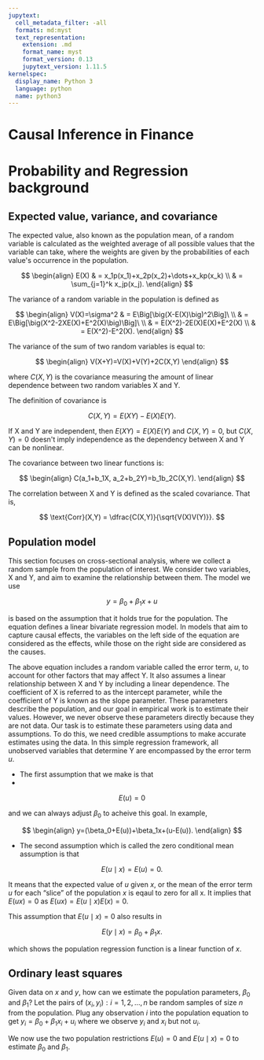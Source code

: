 ```yaml
---
jupytext:
  cell_metadata_filter: -all
  formats: md:myst
  text_representation:
    extension: .md
    format_name: myst
    format_version: 0.13
    jupytext_version: 1.11.5
kernelspec:
  display_name: Python 3
  language: python
  name: python3
---
```


# Causal Inference in Finance

# Probability and Regression background

## Expected value, variance, and covariance
The expected value, also known as the population mean, of a random variable is calculated as the weighted average of all possible values that the variable can take, where the weights are given by the probabilities of each value's occurrence in the population.

$$
\begin{align}
  E(X) & = x_1p(x_1)+x_2p(x_2)+\dots+x_kp(x_k) \\
  & = \sum_{j=1}^k x_jp(x_j).             
\end{align}
$$

The variance of a random variable in the population is defined as

$$
\begin{align}
   V(X)=\sigma^2 & = E\Big[\big(X-E(X)\big)^2\Big]\  \\
& = E\Big[\big(X^2-2XE(X)+E^2(X)\big)\Big]\  \\
& = E(X^2)-2E(X)E(X)+E^2(X) \\
& = E(X^2)-E^2(X).
\end{align}
$$

The variance of the sum of two random variables is equal to:

$$
\begin{align}
   V(X+Y)=V(X)+V(Y)+2C(X,Y)
\end{align}
$$

where $C(X,Y)$ is the covariance measuring the amount of linear dependence between two random variables X and Y.

The definition of covariance is 

$$
C(X,Y) = E(XY) - E(X)E(Y).
$$

If X and Y are independent, then $E(XY) = E(X)E(Y)$ and $C(X,Y)=0$, but $C(X,Y)=0$ doesn't imply independence as the dependency between X and Y can be nonlinear.

The covariance between two linear functions is:

$$
\begin{align}
   C(a_1+b_1X, a_2+b_2Y)=b_1b_2C(X,Y).
\end{align}
$$

The correlation between X and Y is defined as the scaled covariance. That is,

$$
\text{Corr}(X,Y) = \dfrac{C(X,Y)}{\sqrt{V(X)V(Y)}}.
$$

## Population model
This section focuses on cross-sectional analysis, where we collect a random sample from the population of interest. We consider two variables, X and Y, and aim to examine the relationship between them. The model we use 

$$
y=\beta_0+\beta_1x+u
$$

is based on the assumption that it holds true for the population. The equation defines a linear bivariate regression model. In models that aim to capture causal effects, the variables on the left side of the equation are considered as the effects, while those on the right side are considered as the causes.

The above equation includes a random variable called the error term, $u$, to account for other factors that may affect Y. It also assumes a linear relationship between X and Y by including a linear dependence. The coefficient of X is referred to as the intercept parameter, while the coefficient of Y is known as the slope parameter. These parameters describe the population, and our goal in empirical work is to estimate their values. However, we never observe these parameters directly because they are not data. Our task is to estimate these parameters using data and assumptions. To do this, we need credible assumptions to make accurate estimates using the data. In this simple regression framework, all unobserved variables that determine Y are encompassed by the error term $u$.

* The first assumption that we make is that 
* 
$$
E(u)=0
$$

and we can always adjust $\beta_0$ to acheive this goal. In example, 

$$
\begin{align}
   y=(\beta_0+E(u))+\beta_1x+(u-E(u)).
\end{align}
$$

* The second assumption which is called the zero conditional mean assumption is that 

$$
E(u\mid x)=E(u) =0.
$$

It means that the expected value of $u$ given $x$, or the mean of the error term $u$ for each “slice” of the population $x$ is eqaul to zero for all x. It implies that $E(ux)=0$ as $E(ux)=E(u\mid x)E(x)=0$.

This assumption that $E(u\mid x)=0$ also results in

$$
E(y\mid x)=\beta_0+\beta_1x.
$$

which shows the population regression function is a linear function of $x$.

## Ordinary least squares
Given data on $x$ and $y$, how can we estimate the population parameters, $\beta_0$ and $\beta_1$? Let the pairs of ${(x_i,y_i): i=1,2,\dots,n}$ be random samples of size $n$ from the population. Plug any observation $i$ into the population equation to get $y_i=\beta_0+\beta_1x_i+u_i$ where we observe $y_i$ and $x_i$ but not $u_i$.

We now use the two population restrictions $E(u)=0$ and $E(u\mid x)=0$ to estimate $\beta_0$ and $\beta_1$.

